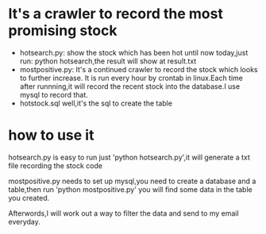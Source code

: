 # It's a crawler to record the most promising stock
- hotsearch.py:
show the stock which has been hot until now today,just run: python hotsearch,the result will show at result.txt
- mostpositive.py:
It's a continued crawler to record the stock which looks to further increase.
It is run every hour by crontab in linux.Each time after runnning,it will record the recent stock into the database.I use mysql to record that.
- hotstock.sql
well,it's the sql to create the table


# how to use it
hotsearch.py is easy to run just 'python hotsearch.py',it will generate a txt file recording the stock code

mostpositive.py needs to set up mysql,you need to create a database and a table,then run 'python mostpositive.py' you will find some data in the table you created.

Afterwords,I will work out a way to filter the data and send to my email everyday.

